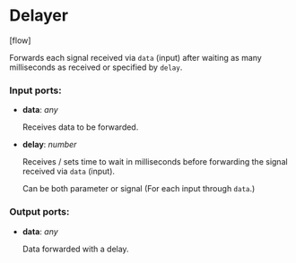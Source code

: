 # Delayer

[flow]

Forwards each signal received via `data` (input) after waiting as many milliseconds as received or specified by `delay`.

### Input ports:

* __data__: _any_

    Receives data to be forwarded.



* __delay__: _number_

    Receives / sets time to wait in milliseconds before forwarding the signal received via `data` (input).
    
    Can be both parameter or signal (For each input through `data`.)



### Output ports:

* __data__: _any_

    Data forwarded with a delay.



